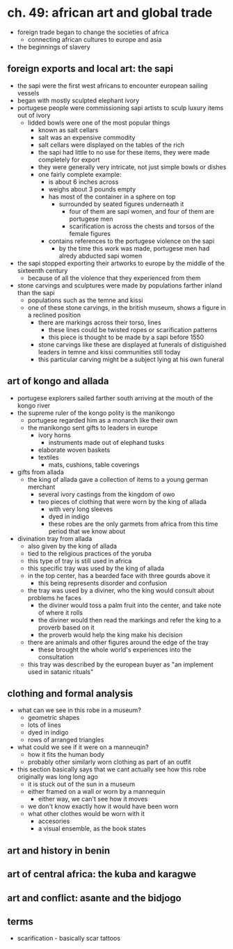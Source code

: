 # ch. 49: african art and global trade
- foreign trade began to change the societies of africa
  - connecting african cultures to europe and asia
- the beginnings of slavery
## foreign exports and local art: the sapi
- the sapi were the first west africans to encounter european sailing vessels
- began with mostly sculpted elephant ivory
- portugese people were commissioning sapi artists to sculp luxury items out of ivory
  - lidded bowls were one of the most popular things
    - known as salt cellars
    - salt was an expensive commodity
    - salt cellars were displayed on the tables of the rich
    - the sapi had little to no use for these items, they were made completely for export
    - they were generally very intricate, not just simple bowls or dishes
    - one fairly complete example:
      - is about 6 inches across
      - weighs about 3 pounds empty
      - has most of the container in a sphere on top
        - surrounded by seated figures underneath it
          - four of them are sapi women, and four of them are portugese men
          - scarification is across the chests and torsos of the female figures
      - contains references to the portugese violence on the sapi
        - by the time this work was made, portugese men had alredy abducted sapi women
- the sapi stopped exporting their artworks to europe by the middle of the sixteenth century
  - because of all the violence that they experienced from them
- stone carvings and sculptures were made by populations farther inland than the sapi
  - populations such as the temne and kissi
  - one of these stone carvings, in the british museum, shows a figure in a reclined position
    - there are markings across their torso, lines
      - these lines could be twisted ropes or scarification patterns
      - this piece is thought to be made by a sapi before 1550
    - stone carvings like these are displayed at funerals of distiguished leaders in temne and kissi communities still today
    - this particular carving might be a subject lying at his own funeral
## art of kongo and allada
- portugese explorers sailed farther south arriving at the mouth of the kongo river
- the supreme ruler of the kongo polity is the manikongo
  - portugese regarded him as a monarch like their own
  - the manikongo sent gifts to leaders in europe
    - ivory horns
      - instruments made out of elephand tusks
    - elaborate woven baskets
    - textiles
      - mats, cushions, table coverings
- gifts from allada
  - the king of allada gave a collection of items to a young german merchant
    - several ivory castings from the kingdom of owo
    - two pieces of clothing that were worn by the king of allada
      - with very long sleeves
      - dyed in indigo
      - these robes are the only garmets from africa from this time period that we know about
- divination tray from allada
  - also given by the king of allada
  - tied to the religious practices of the yoruba
  - this type of tray is still used in africa
  - this specific tray was used by the king of allada
  - in the top center, has a bearded face with three gourds above it
    - this being represents disorder and confusion
  - the tray was used by a diviner, who the king would consult about problems he faces
    - the diviner would toss a palm fruit into the center, and take note of where it rolls
    - the diviner would then read the markings and refer the king to a proverb based on it
    - the proverb would help the king make his decision
  - there are animals and other figures around the edge of the tray
    - these brought the whole world's experiences into the consultation
  - this tray was described by the european buyer as "an implement used in satanic rituals"
## clothing and formal analysis
- what can we see in this robe in a museum?
  - geometric shapes
  - lots of lines
  - dyed in indigo
  - rows of arranged triangles
- what could we see if it were on a manneuqin?
  - how it fits the human body
  - probably other similarly worn clothing as part of an outfit
- this section basically says that we cant actually see how this robe originally was long long ago
  - it is stuck out of the sun in a museum
  - either framed on a wall or worn by a mannequin
    - either way, we can't see how it moves
  - we don't know exactly how it would have been worn
  - what other clothes would be worn with it
    - accesories
    - a visual ensemble, as the book states
## art and history in benin

## art of central africa: the kuba and karagwe

## art and conflict: asante and the bidjogo

## terms
- scarification - basically scar tattoos